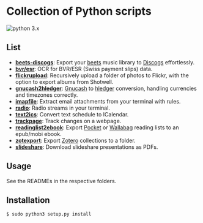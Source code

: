 # Collection of Python scripts

![python 3.x](https://img.shields.io/badge/python-3.x-green.svg)

## List
- [**beets-discogs**](/beets-discogs): Export your [beets](http://beets.io/) music library to [Discogs](https://www.discogs.com/) effortlessly.
- [**bvr/esr**](/bvresr): OCR for BVR/ESR (Swiss payment slips) data.
- [**flickrupload**](/flickrupload): Recursively upload a folder of photos to Flickr, with the option to export albums from Shotwell.
- [**gnucash2hledger**](/gnucash2hledder): [Gnucash](https://www.gnucash.org/) to [hledger](http://hledger.org/) conversion, handling currencies and timezones correctly.
- [**imapfile**](/imapfile): Extract email attachments from your terminal with rules.
- [**radio**](/radio): Radio streams in your terminal.
- [**text2ics**](/text2ics): Convert text schedule to ICalendar.
- [**trackpage**](/trackpage): Track changes on a webpage.
- [**readinglist2ebook**](/readinglist2ebook): Export [Pocket](https://getpocket.com) or [Wallabag](https://www.wallabag.org/) reading lists to an epub/mobi ebook.
- [**zotexport**](/zotexport): Export [Zotero](https://www.zotero.org/) collections to a folder.
- [**slideshare**](/slideshare):  Download slideshare presentations as PDFs.

## Usage

See the READMEs in the respective folders.

## Installation

```bash
$ sudo python3 setup.py install
```
